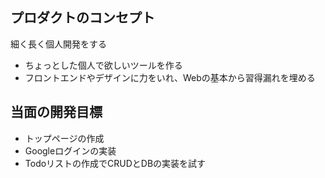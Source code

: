 ## プロダクトのコンセプト

細く長く個人開発をする

- ちょっとした個人で欲しいツールを作る
- フロントエンドやデザインに力をいれ、Webの基本から習得漏れを埋める

## 当面の開発目標

- トップページの作成
- Googleログインの実装
- Todoリストの作成でCRUDとDBの実装を試す